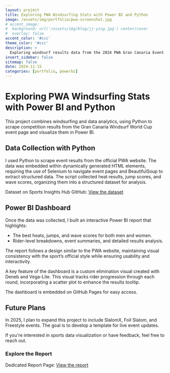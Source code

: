 ```yaml
---
layout: project
title: Exploring PWA Windsurfing Stats with Power BI and Python
image: /assets/img/portfolio/pwa-screenshot.jpg
# accent_image: 
#  background: url('/assets/img/blog/jj-ying.jpg') center/cover
#  overlay: false
accent_color: '#ccc'
theme_color: '#ccc'
description: >
  Exploring windsurf results data from the 2024 PWA Gran Canaria Event.
invert_sidebar: false
sitemap: false
date: 2024-11-15
categories: [portfolio, powerbi]
---
```

# Exploring PWA Windsurfing Stats with Power BI and Python

This project combines windsurfing and data analytics, using Python to scrape competition results from the Gran Canaria Windsurf World Cup event page and visualize them in Power BI.

## Data Collection with Python

I used Python to scrape event results from the official PWA website. The data was embedded within dynamically generated HTML elements, requiring the use of Selenium to navigate event pages and BeautifulSoup to extract structured data. The script collected heat results, jump scores, and wave scores, organizing them into a structured dataset for analysis.

Dataset on Sports Insights Hub GitHub: [View the dataset](https://lnkd.in/dQpRqSh3)

## Power BI Dashboard

Once the data was collected, I built an interactive Power BI report that highlights:

- The best heats, jumps, and wave scores for both men and women.
- Rider-level breakdowns, event summaries, and detailed results analysis.

The report follows a design similar to the PWA website, maintaining visual consistency with the sport’s official style while ensuring usability and interactivity.

A key feature of the dashboard is a custom elimination visual created with Deneb and Vega-Lite. This visual tracks rider progression through each round, incorporating a scatter plot to enhance the results tooltip.

The dashboard is embedded on GitHub Pages for easy access.

## Future Plans

In 2025, I plan to expand this project to include SlalomX, Foil Slalom, and Freestyle events. The goal is to develop a template for live event updates.

If you're interested in sports data visualization or have feedback, feel free to reach out.

### Explore the Report
Dedicated Report Page: [View the report](https://lnkd.in/dnry_JCP)  







